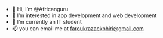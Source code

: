 - 👋 Hi, I’m @Africanguru
- 👀 I’m interested in app development and web development
- 🌱 I’m currently an IT student 
- 📫 you can email me at faroukrazackphiri@gmail.com

<!---
Africanguru/Africanguru is a ✨ special ✨ repository because its `README.md` (this file) appears on your GitHub profile.
You can click the Preview link to take a look at your changes.
--->
